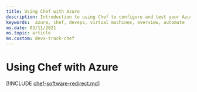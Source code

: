 ```yaml
---
title: Using Chef with Azure
description: Introduction to using Chef to configure and test your Azure infrastructure
keywords:  azure, chef, devops, virtual machines, overview, automate
ms.date: 03/11/2021
ms.topic: article
ms.custom: devx-track-chef
---
```


# Using Chef with Azure

[!INCLUDE [chef-software-redirect.md](includes/chef-software-redirect.md)]